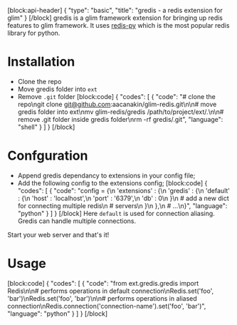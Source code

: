 [block:api-header]
{
  "type": "basic",
  "title": "gredis - a redis extension for glim"
}
[/block]
gredis is a glim framework extension for bringing up redis features to glim framework. It uses [redis-py](https://github.com/andymccurdy/redis-py) which is the most popular redis library for python.

# Installation
- Clone the repo
- Move gredis folder into `ext`
- Remove `.git` folder
[block:code]
{
  "codes": [
    {
      "code": "# clone the repo\ngit clone git@github.com:aacanakin/glim-redis.git\n\n# move gredis folder into ext\nmv glim-redis/gredis /path/to/project/ext/.\n\n# remove .git folder inside gredis folder\nrm -rf gredis/.git",
      "language": "shell"
    }
  ]
}
[/block]
# Confguration
- Append gredis dependancy to extensions in your config file;
- Add the following config to the extensions config;
[block:code]
{
  "codes": [
    {
      "code": "config = {\n    'extensions' : {\n        'gredis' : {\n            'default' : {\n                'host' : 'localhost',\n                'port' : '6379',\n                'db'   : 0\n            }\n            # add a new dict for connecting multiple redis\n            # servers\n        }\n    },\n    # ...\n}",
      "language": "python"
    }
  ]
}
[/block]
Here `default` is used for connection aliasing. Gredis can handle multiple connections.

Start your web server and that's it!

# Usage
[block:code]
{
  "codes": [
    {
      "code": "from ext.gredis.gredis import Redis\n\n# performs operations in default connection\nRedis.set('foo', 'bar')\nRedis.set('foo', 'bar')\n\n# performs operations in aliased connection\nRedis.connection('connection-name').set('foo', 'bar')",
      "language": "python"
    }
  ]
}
[/block]